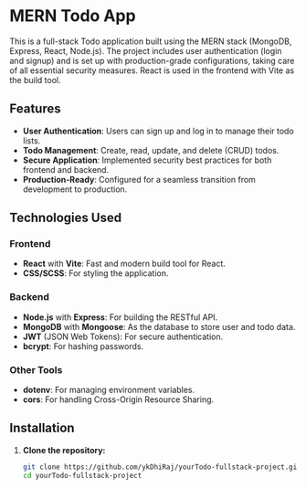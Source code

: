 # MERN Todo App

This is a full-stack Todo application built using the MERN stack (MongoDB, Express, React, Node.js). The project includes user authentication (login and signup) and is set up with production-grade configurations, taking care of all essential security measures. React is used in the frontend with Vite as the build tool.

## Features

- **User Authentication**: Users can sign up and log in to manage their todo lists.
- **Todo Management**: Create, read, update, and delete (CRUD) todos.
- **Secure Application**: Implemented security best practices for both frontend and backend.
- **Production-Ready**: Configured for a seamless transition from development to production.

## Technologies Used

### Frontend
- **React** with **Vite**: Fast and modern build tool for React.
- **CSS/SCSS**: For styling the application.

### Backend
- **Node.js** with **Express**: For building the RESTful API.
- **MongoDB** with **Mongoose**: As the database to store user and todo data.
- **JWT** (JSON Web Tokens): For secure authentication.
- **bcrypt**: For hashing passwords.

### Other Tools
- **dotenv**: For managing environment variables.
- **cors**: For handling Cross-Origin Resource Sharing.

## Installation

1. **Clone the repository:**

   ```bash
   git clone https://github.com/ykDhiRaj/yourTodo-fullstack-project.git
   cd yourTodo-fullstack-project
